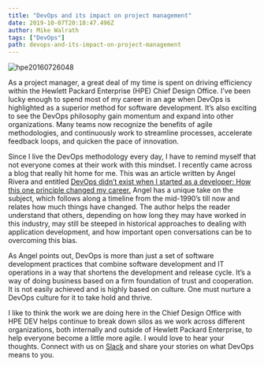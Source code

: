 ```yaml
---
title: "DevOps and its impact on project management"
date: 2019-10-07T20:18:47.496Z
author: Mike Walrath 
tags: ["DevOps"]
path: devops-and-its-impact-on-project-management
---
```

![hpe20160726048](https://hpe-developer-portal.s3.amazonaws.com/uploads/media/2019/8/hpe20160726048-1570557978016.jpg)

As a project manager, a great deal of my time is spent on driving efficiency within the Hewlett Packard Enterprise (HPE) Chief Design Office. I’ve been lucky enough to spend most of my career in an age when DevOps is highlighted as a superior method for software development. It’s also exciting to see the DevOps philosophy gain momentum and expand into other organizations. Many teams now recognize the benefits of agile methodologies, and continuously work to streamline processes, accelerate feedback loops, and quicken the pace of innovation.

Since I live the DevOps methodology every day, I have to remind myself that not everyone comes at their work with this mindset. I recently came across a blog that really hit home for me. This was an article written by Angel Rivera and entitled [DevOps didn’t exist when I started as a developer: How this one principle changed my career.](https://circleci.com/blog/devops-did-not-exist/) Angel has a unique take on the subject, which follows along a timeline from the mid-1990’s till now and relates how much things have changed. The author helps the reader understand that others, depending on how long they may have worked in this industry, may still be steeped in historical approaches to dealing with application development, and how important open conversations can be to overcoming this bias.

As Angel points out, DevOps is more than just a set of software development practices that combine software development and IT operations in a way that shortens the development and release cycle. It’s a way of doing business based on a firm foundation of trust and cooperation. It is not easily achieved and is highly based on culture. One must nurture a DevOps culture for it to take hold and thrive.

I like to think the work we are doing here in the Chief Design Office with HPE DEV helps continue to break down silos as we work across different organizations, both internally and outside of Hewlett Packard Enterprise, to help everyone become a little more agile. I would love to hear your thoughts. Connect with us on [Slack](https://slack.hpedev.io/) and share your stories on what DevOps means to you.
